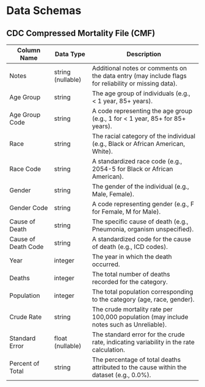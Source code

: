 # Data Schemas

## CDC Compressed Mortality File (CMF)

| Column Name         | Data Type           | Description                                                                                   |
|---------------------|---------------------|-----------------------------------------------------------------------------------------------|
| Notes               | string (nullable)   | Additional notes or comments on the data entry (may include flags for reliability or missing data). |
| Age Group           | string              | The age group of individuals (e.g., < 1 year, 85+ years).                                      |
| Age Group Code      | string              | A code representing the age group (e.g., 1 for < 1 year, 85+ for 85+ years).                   |
| Race                | string              | The racial category of the individual (e.g., Black or African American, White).                |
| Race Code           | string              | A standardized race code (e.g., 2054-5 for Black or African American).                         |
| Gender              | string              | The gender of the individual (e.g., Male, Female).                                             |
| Gender Code         | string              | A code representing gender (e.g., F for Female, M for Male).                                   |
| Cause of Death      | string              | The specific cause of death (e.g., Pneumonia, organism unspecified).                           |
| Cause of Death Code | string              | A standardized code for the cause of death (e.g., ICD codes).                                  |
| Year                | integer             | The year in which the death occurred.                                                          |
| Deaths              | integer             | The total number of deaths recorded for the category.                                          |
| Population          | integer             | The total population corresponding to the category (age, race, gender).                        |
| Crude Rate          | string              | The crude mortality rate per 100,000 population (may include notes such as Unreliable).        |
| Standard Error      | float (nullable)    | The standard error for the crude rate, indicating variability in the rate calculation.         |
| Percent of Total    | string              | The percentage of total deaths attributed to the cause within the dataset (e.g., 0.0%).        |
